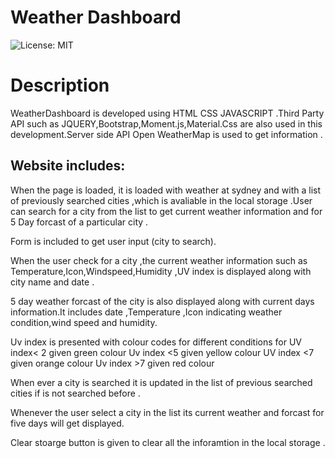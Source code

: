 # Weather Dashboard

![License: MIT](https://img.shields.io/badge/License-MIT-yellow.svg)

# Description

WeatherDashboard is developed using HTML CSS JAVASCRIPT .Third Party API such as JQUERY,Bootstrap,Moment.js,Material.Css are also used in this development.Server side API Open WeatherMap is used to get information .

## Website includes:

When the page is loaded, it is loaded with weather at sydney and with a list of previously searched cities ,which is avaliable in the local storage .User can search for a city from the list to get current weather information and for 5 Day forcast of a particular city .

Form is included to get user input (city to search).

When the user check for a city ,the current weather information such as Temperature,Icon,Windspeed,Humidity ,UV index is displayed along with city name and date .

5 day weather forcast of the city is also displayed along with current days information.It includes date ,Temperature ,Icon indicating weather condition,wind speed and humidity.

Uv index is presented with colour codes for different conditions
for UV index< 2 given green colour
Uv index <5 given yellow colour
UV index <7 given orange colour
Uv index >7 given red colour

When ever a city is searched it is updated in the list of previous searched cities if is not searched before .

Whenever the user select a city in the list its current weather and forcast for five days will get displayed.

Clear stoarge button is given to clear all the inforamtion in the local storage .


